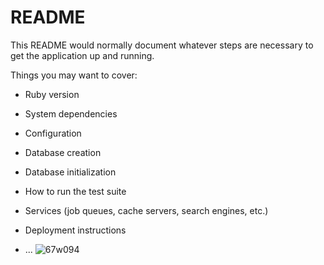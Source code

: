 # README

This README would normally document whatever steps are necessary to get the
application up and running.

Things you may want to cover:

* Ruby version

* System dependencies

* Configuration

* Database creation

* Database initialization

* How to run the test suite

* Services (job queues, cache servers, search engines, etc.)

* Deployment instructions

* ...
![67w094](https://user-images.githubusercontent.com/85391216/157279201-b117bd08-ad65-4400-bc13-33e992052aa1.gif)
